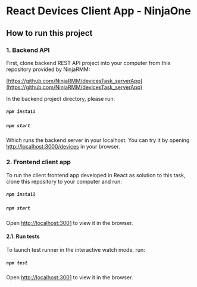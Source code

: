 # React Devices Client App - NinjaOne

## How to run this project

### 1. Backend API

First, clone backend REST API project into your computer from this repository provided by NinjaRMM:

[https://github.com/NinjaRMM/devicesTask_serverApp](https://github.com/NinjaRMM/devicesTask_serverApp)

In the backend project directory, please run:
##### `npm install`
##### `npm start`

Which runs the backend server in your localhost. You can try it by opening [http://localhost:3000/devices](http://localhost:3000/devices) in your browser.

### 2. Frontend client app
To run the client frontend app developed in React as solution to this task, clone this repository to your computer and run:
##### `npm install`
##### `npm start`
Open [http://localhost:3001](http://localhost:3001) to view it in the browser.

#### 2.1. Run tests
To launch test runner in the interactive watch mode, run:
##### `npm test`


Open [http://localhost:3001](http://localhost:3001) to view it in the browser.